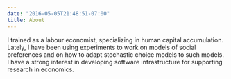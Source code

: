 ```yaml
---
date: "2016-05-05T21:48:51-07:00"
title: About
---
```



I trained as a labour economist, specializing in human capital accumulation. Lately, I have been using experiments to work on models of social preferences and on how to adapt stochastic choice models to such models. I have a strong interest in developing software infrastructure for supporting research in economics.
